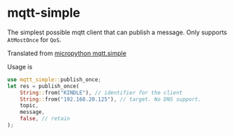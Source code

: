 # mqtt-simple

The simplest possible mqtt client that can publish a message. Only supports `AtMostOnce` for `QoS`.

Translated from [micropython mqtt.simple](https://github.com/micropython/micropython-lib/blob/master/umqtt.simple/umqtt/simple.py)

Usage is

```rust
use mqtt_simple::publish_once;
let res = publish_once(
    String::from("KINDLE"), // identifier for the client
    String::from("192.168.20.125"), // target. No DNS support.
    topic,
    message,
    false, // retain
);

```

